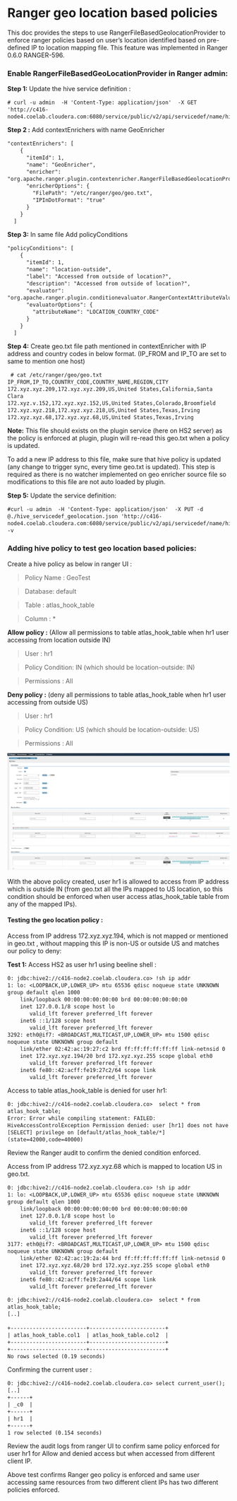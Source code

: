 # Ranger geo location based policies

This doc provides the steps to use RangerFileBasedGeolocationProvider to enforce ranger policies based on user’s location identified based on pre-defined IP to location mapping file.  This feature was implemented in Ranger 0.6.0 RANGER-596. 

### Enable RangerFileBasedGeoLocationProvider in Ranger admin: 

**Step 1:** Update the hive service definition : 

```
# curl -u admin  -H 'Content-Type: application/json'  -X GET 'http://c416-node4.coelab.cloudera.com:6080/service/public/v2/api/servicedef/name/hive'
```

**Step 2 :**  Add contextEnrichers with name GeoEnricher
```
"contextEnrichers": [
    {
      "itemId": 1,
      "name": "GeoEnricher",
      "enricher": "org.apache.ranger.plugin.contextenricher.RangerFileBasedGeolocationProvider",
      "enricherOptions": {
        "FilePath": "/etc/ranger/geo/geo.txt",
        "IPInDotFormat": "true"
      }
    }
  ]
```

**Step 3:**  In same file Add policyConditions

```
"policyConditions": [
    {
      "itemId": 1,
      "name": "location-outside",
      "label": "Accessed from outside of location?",
      "description": "Accessed from outside of location?",
      "evaluator": "org.apache.ranger.plugin.conditionevaluator.RangerContextAttributeValueNotInCondition",
      "evaluatorOptions": {
        "attributeName": "LOCATION_COUNTRY_CODE"
      }
    }
  ]
```

**Step 4:** Create geo.txt file path mentioned in contextEnricher with IP address and country codes in below format. (IP_FROM and IP_TO are set to same to mention one host)

```
 # cat /etc/ranger/geo/geo.txt
IP_FROM,IP_TO,COUNTRY_CODE,COUNTRY_NAME,REGION,CITY
172.xyz.xyz.209,172.xyz.xyz.209,US,United States,California,Santa Clara
172.xyz.v.152,172.xyz.xyz.152,US,United States,Colorado,Broomfield
172.xyz.xyz.218,172.xyz.xyz.218,US,United States,Texas,Irving
172.xyz.xyz.68,172.xyz.xyz.68,US,United States,Texas,Irving
```


**Note:** This file should exists on the plugin service (here on HS2 server) as the policy is enforced at plugin, plugin will re-read this geo.txt when a policy is updated. 

To add a new IP address to this file, make sure that hive policy is updated (any change to trigger sync, every time geo.txt is updated). This step is required as there is no watcher implemented on geo enricher source file so modifications to this file are not auto loaded by plugin. 



**Step 5:** Update the service definition: 

```
#curl -u admin  -H 'Content-Type: application/json'  -X PUT -d @./hive_servicedef_geolocation.json 'http://c416-node4.coelab.cloudera.com:6080/service/public/v2/api/servicedef/name/hive' -v
```

### Adding hive policy to test geo location based policies: 

Create a hive policy as below in ranger UI : 

> Policy Name : GeoTest

> Database: default

> Table : atlas_hook_table

> Column : *


**Allow policy :**  (Allow all permissions to table atlas_hook_table when hr1 user accessing from location outside IN)

> User : hr1

> Policy Condition: IN (which should be location-outside: IN)

> Permissions : All 


**Deny policy :**  (deny all permissions to table atlas_hook_table when hr1 user accessing from outside US)

> User : hr1

> Policy Condition: US   (which should be location-outside: US)

> Permissions : All 


![Ranger location based policy ](geotest_policy.png)

With the above policy created, user hr1 is allowed to access from IP address which is outside IN (from geo.txt all the IPs mapped to US location, so this condition should be enforced when user access atlas_hook_table table from any of the mapped IPs).

#### Testing the geo location policy : 

Access from IP address 172.xyz.xyz.194, which is not mapped or mentioned in geo.txt , without mapping this IP is non-US or outside US and matches our policy to deny: 

**Test 1:**  Access HS2 as user hr1  using beeline shell : 

```
0: jdbc:hive2://c416-node2.coelab.cloudera.co> !sh ip addr
1: lo: <LOOPBACK,UP,LOWER_UP> mtu 65536 qdisc noqueue state UNKNOWN group default qlen 1000
    link/loopback 00:00:00:00:00:00 brd 00:00:00:00:00:00
    inet 127.0.0.1/8 scope host lo
       valid_lft forever preferred_lft forever
    inet6 ::1/128 scope host
       valid_lft forever preferred_lft forever
3292: eth0@if7: <BROADCAST,MULTICAST,UP,LOWER_UP> mtu 1500 qdisc noqueue state UNKNOWN group default
    link/ether 02:42:ac:19:27:c2 brd ff:ff:ff:ff:ff:ff link-netnsid 0
    inet 172.xyz.xyz.194/20 brd 172.xyz.xyz.255 scope global eth0
       valid_lft forever preferred_lft forever
    inet6 fe80::42:acff:fe19:27c2/64 scope link
       valid_lft forever preferred_lft forever
```

Access to table atlas_hook_table is denied for user hr1: 

```
0: jdbc:hive2://c416-node2.coelab.cloudera.co>  select * from atlas_hook_table;
Error: Error while compiling statement: FAILED: HiveAccessControlException Permission denied: user [hr1] does not have [SELECT] privilege on [default/atlas_hook_table/*] (state=42000,code=40000)

```


Review the Ranger audit to confirm the denied condition enforced. 




Access from IP address 172.xyz.xyz.68 which is mapped to location US in geo.txt. 

```
0: jdbc:hive2://c416-node2.coelab.cloudera.co> !sh ip addr
1: lo: <LOOPBACK,UP,LOWER_UP> mtu 65536 qdisc noqueue state UNKNOWN group default qlen 1000
    link/loopback 00:00:00:00:00:00 brd 00:00:00:00:00:00
    inet 127.0.0.1/8 scope host lo
       valid_lft forever preferred_lft forever
    inet6 ::1/128 scope host
       valid_lft forever preferred_lft forever
3177: eth0@if7: <BROADCAST,MULTICAST,UP,LOWER_UP> mtu 1500 qdisc noqueue state UNKNOWN group default
    link/ether 02:42:ac:19:2a:44 brd ff:ff:ff:ff:ff:ff link-netnsid 0
    inet 172.xyz.xyz.68/20 brd 172.xyz.xyz.255 scope global eth0
       valid_lft forever preferred_lft forever
    inet6 fe80::42:acff:fe19:2a44/64 scope link
       valid_lft forever preferred_lft forever
```

```
0: jdbc:hive2://c416-node2.coelab.cloudera.co>  select * from atlas_hook_table;
[..]

+------------------------+------------------------+
| atlas_hook_table.col1  | atlas_hook_table.col2  |
+------------------------+------------------------+
+------------------------+------------------------+
No rows selected (0.19 seconds)
```

Confirming the current user : 

```
0: jdbc:hive2://c416-node2.coelab.cloudera.co> select current_user();
[..]
+------+
| _c0  |
+------+
| hr1  |
+------+
1 row selected (0.154 seconds)
```



Review the audit logs from ranger UI to confirm  same policy enforced for user hr1 for Allow and denied access but when accessed from different client IP. 


Above test confirms Ranger geo policy is enforced and same user accessing same resources  from two different client IPs has two different policies enforced. 
